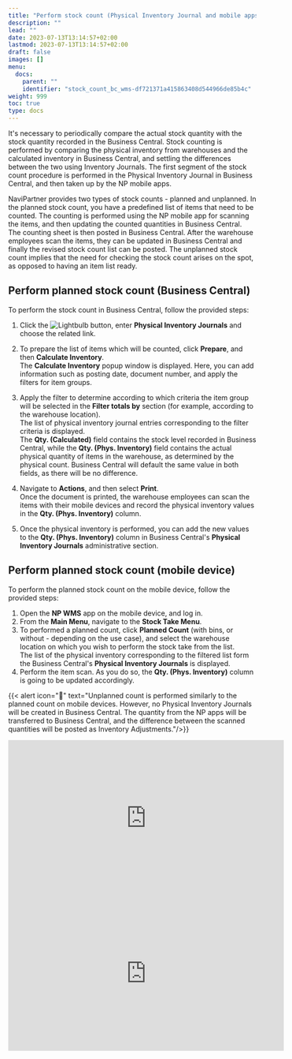 ```yaml
---
title: "Perform stock count (Physical Inventory Journal and mobile apps)"
description: ""
lead: ""
date: 2023-07-13T13:14:57+02:00
lastmod: 2023-07-13T13:14:57+02:00
draft: false
images: []
menu:
  docs:
    parent: ""
    identifier: "stock_count_bc_wms-df721371a415863408d544966de85b4c"
weight: 999
toc: true
type: docs
---
```


It's necessary to periodically compare the actual stock quantity with the stock quantity recorded in the Business Central. Stock counting is performed by comparing the physical inventory from warehouses and the calculated inventory in Business Central, and settling the differences between the two using Inventory Journals. The first segment of the stock count procedure is performed in the Physical Inventory Journal in Business Central, and then taken up by the NP mobile apps.

NaviPartner provides two types of stock counts - planned and unplanned. In the planned stock count, you have a predefined list of items that need to be counted. The counting is performed using the NP mobile app for scanning the items, and then updating the counted quantities in Business Central. The counting sheet is then posted in Business Central.  After the warehouse employees scan the items, they can be updated in Business Central and finally the revised stock count list can be posted. The unplanned stock count implies that the need for checking the stock count arises on the spot, as opposed to having an item list ready.

## Perform planned stock count (Business Central)

To perform the stock count in Business Central, follow the provided steps:

1. Click the ![Lightbulb](Lightbulb_icon.PNG) button, enter **Physical Inventory Journals** and choose the related link.
2. To prepare the list of items which will be counted, click **Prepare**, and then **Calculate Inventory**.      
   The **Calculate Inventory** popup window is displayed. Here, you can add information such as posting date, document number, and apply the filters for item groups. 
3. Apply the filter to determine according to which criteria the item group will be selected in the **Filter totals by** section (for example, according to the warehouse location).      
   The list of physical inventory journal entries corresponding to the filter criteria is displayed.   
   The **Qty. (Calculated)** field contains the stock level recorded in Business Central, while the **Qty. (Phys. Inventory)** field contains the actual physical quantity of items in the warehouse, as determined by the physical count. Business Central will default the same value in both fields, as there will be no difference. 

4. Navigate to **Actions**, and then select **Print**.    
  Once the document is printed, the warehouse employees can scan the items with their mobile devices and record the physical inventory values in the **Qty. (Phys. Inventory)** column.
5. Once the physical inventory is performed, you can add the new values to the **Qty. (Phys. Inventory)** column in Business Central's **Physical Inventory Journals** administrative section. 

## Perform planned stock count (mobile device)

To perform the planned stock count on the mobile device, follow the provided steps:

1. Open the **NP WMS** app on the mobile device, and log in.
2. From the **Main Menu**, navigate to the **Stock Take Menu**.
3. To performed a planned count, click **Planned Count** (with bins, or without - depending on the use case), and select the warehouse location on which you wish to perform the stock take from the list.    
   The list of the physical inventory corresponding to the filtered list form the Business Central's **Physical Inventory Journals** is displayed.
4. Perform the item scan. As you do so, the **Qty. (Phys. Inventory)** column is going to be updated accordingly.

  {{< alert icon="📝" text="Unplanned count is performed similarly to the planned count on mobile devices. However, no Physical Inventory Journals will be created in Business Central. The quantity from the NP apps will be transferred to Business Central, and the difference between the scanned quantities will be posted as Inventory Adjustments."/>}}

<iframe width="560" height="315" src="https://www.youtube.com/embed/jLBRKOKg0Ow" title="YouTube video player" frameborder="0" allow="accelerometer; autoplay; clipboard-write; encrypted-media; gyroscope; picture-in-picture; web-share" allowfullscreen></iframe>

<iframe width="560" height="315" src="https://www.youtube.com/embed/XmPsNlNjKkU" title="YouTube video player" frameborder="0" allow="accelerometer; autoplay; clipboard-write; encrypted-media; gyroscope; picture-in-picture; web-share" allowfullscreen></iframe>

